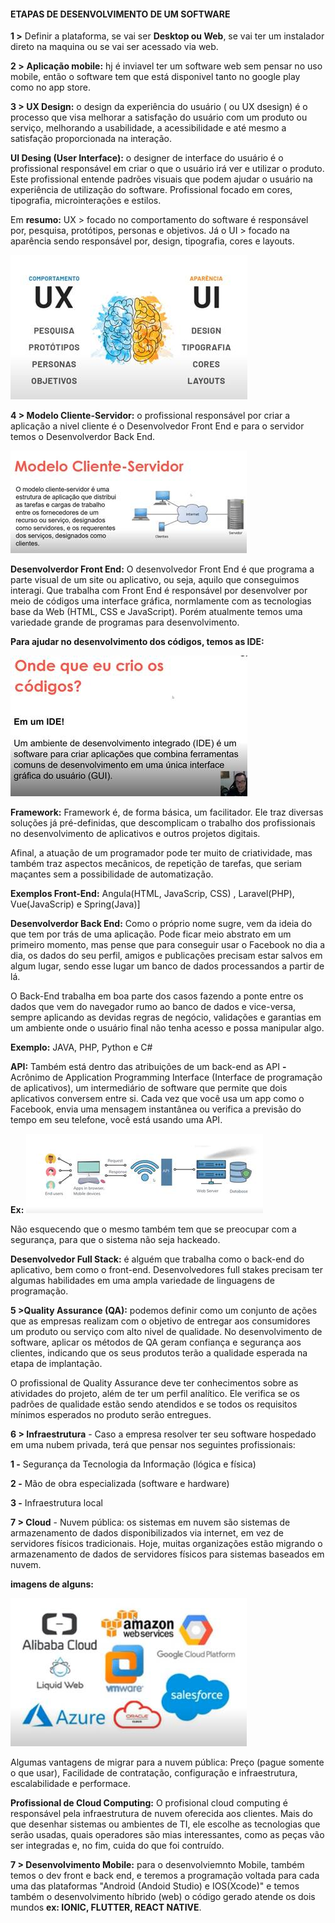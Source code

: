 #### ETAPAS DE DESENVOLVIMENTO DE UM SOFTWARE



**1 >** Definir a plataforma, se vai ser **Desktop ou Web**, se vai ter um instalador direto na maquina ou se vai ser acessado via web.

**2 >** **Aplicação mobile:** hj é inviavel ter um software web sem pensar no uso mobile, então o software tem que está disponivel tanto no google play como no app store.

**3 > UX Design:** o design da experiência do usuário ( ou UX dsesign) é o processo que visa melhorar a satisfação do usuário com um produto ou serviço, melhorando a usabilidade, a acessibilidade e até mesmo a satisfação proporcionada na interação.     

   **UI Desing (User Interface):** o designer de interface do usuário é o profissional responsável em criar o que o usuário irá ver e utilizar o produto. Este profissional entende padrões visuais que podem ajudar o usuário na experiência de utilização do software. Profissional focado em cores, tipografia, microinterações e estilos.

Em **resumo:** UX > focado no comportamento do software é responsável por, pesquisa, protótipos, personas e objetivos. Já o UI > focado na aparência sendo responsável por, design, tipografia, cores e layouts.

![Image](/assets/images/clip_image0002.jpg)

 

**4 > Modelo Cliente-Servidor:** o profissional responsável por criar a aplicação a nivel cliente é o Desenvolvedor Front End e para o servidor temos o Desenvolverdor Back End.

![Image](/assets/images/clip_image0004.jpg)

 

**Desenvolverdor Front End:** O desenvolvedor Front End é que programa a parte visual de um site ou aplicativo, ou seja, aquilo que conseguimos interagi. Que trabalha com Front End é responsável por desenvolver por meio de códigos uma interface gráfica, normlamente com as tecnologias base da Web (HTML, CSS e JavaScript). Porém atualmente temos uma variedade grande de programas para desenvolvimento.

 

**Para ajudar no desenvolvimento dos códigos, temos as IDE:**

![Image](/assets/images/clip_image0006.jpg)

 

**Framework:** Framework é, de forma básica, um facilitador. Ele traz diversas soluções já pré-definidas, que descomplicam o trabalho dos profissionais no desenvolvimento de aplicativos e outros projetos digitais.

Afinal, a atuação de um programador pode ter muito de criatividade, mas também traz aspectos mecânicos, de repetição de tarefas, que seriam maçantes sem a possibilidade de automatização.

**Exemplos Front-End:** Angula(HTML, JavaScrip, CSS) , Laravel(PHP), Vue(JavaScrip) e Spring(Java)]

 

**Desenvolverdor Back End:** Como o próprio nome sugre, vem da ideia do que tem por trás de uma aplicação. Pode ficar meio abstrato em um primeiro momento, mas pense que para conseguir usar o Facebook no dia a dia, os dados do seu perfil, amigos e publicações precisam estar salvos em algum lugar, sendo esse lugar um banco de dados processandos a partir de lá.

O Back-End trabalha em boa parte dos casos fazendo a ponte entre os dados que vem do navegador rumo ao banco de dados e vice-versa, sempre aplicando as devidas regras de negócio, validações e garantias em um ambiente onde o usuário final não tenha acesso e possa manipular algo.

**Exemplo:** JAVA, PHP, Python e C#

**API:** Também está dentro das atribuições de um back-end as API **-** Acrônimo de Application Programming Interface (Interface de programação de aplicativos), um intermediário de software que permite que dois aplicativos conversem entre si. Cada vez que você usa um app como o Facebook, envia uma mensagem instantânea ou verifica a previsão do tempo em seu telefone, você está usando uma API.

**Ex:** ![Image](/assets/images/clip_image0008.jpg)

Não esquecendo que o mesmo também tem que se preocupar com a segurança, para que o sistema não seja hackeado.

 

**Desenvolvedor Full Stack:** é alguém que trabalha como o back-end do aplicativo, bem como o front-end. Desenvolvedores full stakes precisam ter algumas habilidades em uma ampla variedade de linguagens de programação.

 

**5 >Quality Assurance (QA):** podemos definir como um conjunto de ações que as empresas realizam com o objetivo de entregar aos consumidores um produto ou serviço com alto nivel de qualidade. No desenvolvimento de software, aplicar os métodos de QA geram confiança e segurança aos clientes, indicando que os seus produtos terão a qualidade esperada na etapa de implantação.

O profissional de Quality Assurance deve ter conhecimentos sobre as atividades do projeto, além de ter um perfil analítico. Ele verifica se os padrões de qualidade estão sendo atendidos e se todos os requisitos mínimos esperados no produto serão entregues.

 

**6 > Infraestrutura** - Caso a empresa resolver ter seu software hospedado em uma nubem privada, terá que pensar nos seguintes profissionais: 

**1 -** Segurança da Tecnologia da Informação (lógica e física)

**2 -** Mão de obra especializada (software e hardware)

**3 -** Infraestrutura local

 

**7 > Cloud** - Nuvem pública: os sistemas em nuvem são sistemas de armazenamento de dados disponibilizados via internet, em vez de servidores físicos tradicionais. Hoje, muitas organizações estão migrando o armazenamento de dados de servidores físicos para sistemas baseados em nuvem.

**imagens de alguns:** 

![Image](/assets/images/clip_image0010.jpg)

 

Algumas vantagens de migrar para a nuvem pública: Preço (pague somente o que usar), Facilidade de contratação, configuração e infraestrutura, escalabilidade e performace.

**Profissional de Cloud Computing:** O profisional cloud computing é responsável pela infraestrutura de nuvem oferecida aos clientes. Mais do que desenhar sistemas ou ambientes de TI, ele escolhe as tecnologias que serão usadas, quais operadores são mias interessantes, como as peças vão ser integradas e, no fim, cuida do que foi contruído.

 

**7 > Desenvolvimento Mobile:** para o desenvolviemnto Mobile, também temos o dev front e back end, e teremos a programação voltada para cada uma das plataformas "Android (Andoid Studio) e IOS(Xcode)" e temos também o desenvolvimento híbrido (web) o código gerado atende os dois mundos **ex: IONIC, FLUTTER, REACT NATIVE**.

 

